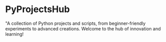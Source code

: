# PyProjectsHub
"A collection of Python projects and scripts, from beginner-friendly experiments to advanced creations. Welcome to the hub of innovation and learning!
